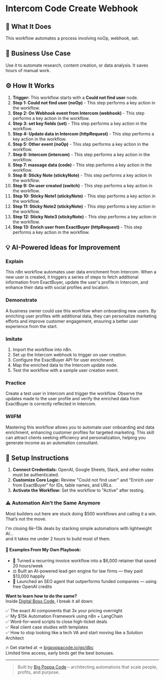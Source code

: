 # Intercom Code Create Webhook

## 🚀 What It Does
This workflow automates a process involving noOp, webhook, set.

## 💼 Business Use Case
Use it to automate research, content creation, or data analysis. It saves hours of manual work.

## ⚙️ How It Works
1.  **Trigger:** This workflow starts with a **Could not find user** node.
2. **Step 1: Could not find user (noOp)** - This step performs a key action in the workflow.
3. **Step 2: On Webhook event from Intercom (webhook)** - This step performs a key action in the workflow.
4. **Step 3: set key fields (set)** - This step performs a key action in the workflow.
5. **Step 4: Update data in Intercom (httpRequest)** - This step performs a key action in the workflow.
6. **Step 5: Other event (noOp)** - This step performs a key action in the workflow.
7. **Step 6: Intercom (intercom)** - This step performs a key action in the workflow.
8. **Step 7: massage data (code)** - This step performs a key action in the workflow.
9. **Step 8: Sticky Note (stickyNote)** - This step performs a key action in the workflow.
10. **Step 9: On user created (switch)** - This step performs a key action in the workflow.
11. **Step 10: Sticky Note1 (stickyNote)** - This step performs a key action in the workflow.
12. **Step 11: Sticky Note2 (stickyNote)** - This step performs a key action in the workflow.
13. **Step 12: Sticky Note3 (stickyNote)** - This step performs a key action in the workflow.
14. **Step 13: Enrich user from ExactBuyer (httpRequest)** - This step performs a key action in the workflow.

## 💡 AI-Powered Ideas for Improvement
### Explain
This n8n workflow automates user data enrichment from Intercom. When a new user is created, it triggers a series of steps to fetch additional information from ExactBuyer, update the user's profile in Intercom, and enhance their data with social profiles and location.

### Demonstrate
A business owner could use this workflow when onboarding new users. By enriching user profiles with additional data, they can personalize marketing efforts and improve customer engagement, ensuring a better user experience from the start.

### Imitate
1. Import the workflow into n8n.
2. Set up the Intercom webhook to trigger on user creation.
3. Configure the ExactBuyer API for user enrichment.
4. Map the enriched data to the Intercom update node.
5. Test the workflow with a sample user creation event.

### Practice
Create a test user in Intercom and trigger the workflow. Observe the updates made to the user profile and verify the enriched data from ExactBuyer is correctly reflected in Intercom.

### WIIFM
Mastering this workflow allows you to automate user onboarding and data enrichment, enhancing customer profiles for targeted marketing. This skill can attract clients seeking efficiency and personalization, helping you generate income as an automation consultant.

## 🔧 Setup Instructions
1. **Connect Credentials:** OpenAI, Google Sheets, Slack, and other nodes must be authenticated.
2. **Customize Core Logic:** Review "Could not find user" and "Enrich user from ExactBuyer" for IDs, table names, and URLs.
3. **Activate the Workflow:** Set the workflow to "Active" after testing.

### ⚠️ Automation Ain’t the Same Anymore

Most builders out here are stuck doing $500 workflows and calling it a win.  
That’s not the move.  

I'm closing $6k–$13k deals by stacking simple automations with lightweight AI...  
and it takes me under 2 hours to build most of them.

#### 🧠 Examples From My Own Playbook:
- 🔁 Turned a recurring invoice workflow into a $6,000 retainer that saved 20 hours/week  
- ⚖️ Built an AI-powered lead gen engine for law firms — they paid $13,000 happily  
- 🚀 Launched an SEO agent that outperforms funded companies — using free OpenAI credits  

**Want to learn how to do the same?**  
Inside [Digital Boss Code](https://bigpoppacode.io/go/dbc), I break it all down:

✅ The exact AI components that 3x your pricing overnight  
✅ My $15k Automation Framework using n8n + LangChain  
✅ Word-for-word scripts to close high-ticket deals  
✅ Real client case studies with templates  
✅ How to stop looking like a tech VA and start moving like a Solution Architect  

🔥 Get started at → [bigpoppacode.io/go/dbc](https://bigpoppacode.io/go/dbc)  
Limited time access, early birds get the best bonuses.

---
> Built by [Big Poppa Code](https://bigpoppacode.io) – architecting automations that scale people, profits, and purpose.
